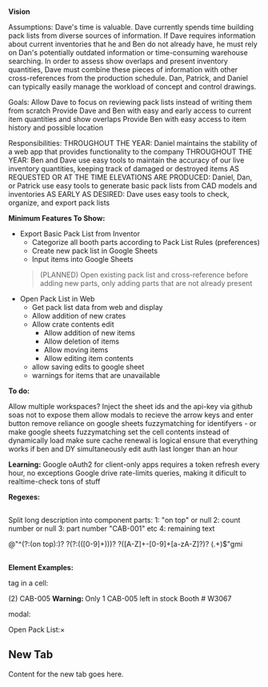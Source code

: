 **Vision**

Assumptions:
Dave's time is valuable.
Dave currently spends time building pack lists from diverse sources of information.
If Dave requires information about current inventories that he and Ben do not already have, he must rely on Dan's potentially outdated information or time-consuming warehouse searching.
In order to assess show overlaps and present inventory quantities, Dave must combine these pieces of information with other cross-references from the production schedule.
Dan, Patrick, and Daniel can typically easily manage the workload of concept and control drawings.

Goals:
Allow Dave to focus on reviewing pack lists instead of writing them from scratch
Provide Dave and Ben with easy and early access to current item quantities and show overlaps
Provide Ben with easy access to item history and possible location

Responsibilities:
THROUGHOUT THE YEAR: Daniel maintains the stability of a web app that provides functionality to the company
THROUGHOUT THE YEAR: Ben and Dave use easy tools to maintain the accuracy of our live inventory quantities, keeping track of damaged or destroyed items
AS REQUESTED OR AT THE TIME ELEVATIONS ARE PRODUCED: Daniel, Dan, or Patrick use easy tools to generate basic pack lists from CAD models and inventories
AS EARLY AS DESIRED: Dave uses easy tools to check, organize, and export pack lists




**Minimum Features To Show:**
- Export Basic Pack List from Inventor
    - Categorize all booth parts according to Pack List Rules (preferences)
    + Create new pack list in Google Sheets
    + Input items into Google Sheets
    > (PLANNED) Open existing pack list and cross-reference before adding new parts, only adding parts that are not already present
- Open Pack List in Web
    + Get pack list data from web and display
    - Allow addition of new crates
    - Allow crate contents edit
        - Allow addition of new items
        - Allow deletion of items
        + Allow moving items
        - Allow editing item contents
    - allow saving edits to google sheet
    - warnings for items that are unavailable



**To do:**

Allow multiple workspaces?
Inject the sheet ids and the api-key via github soas not to expose them
allow modals to recieve the arrow keys and enter button
remove reliance on google sheets fuzzymatching for identifyers - or make google sheets fuzzymatching set the cell contents instead of dynamically load
make sure cache renewal is logical
ensure that everything works if ben and DY simultaneously edit
auth last longer than an hour




**Learning:**
Google oAuth2 for client-only apps requires a token refresh every hour, no exceptions
Google drive rate-limits queries, making it dificult to realtime-check tons of stuff




**Regexes:**

##
Split long description into component parts:
1: "on top" or null
2: count number or null
3: part number "CAB-001" etc
4: remaining text

@"^(?:(on top):)? ?(?:\(([0-9]+)\))? ?([A-Z]+-[0-9]+[a-zA-Z]?)? (.+)$"gmi
##





**Element Examples:**

tag in a cell:

<tr class="draggable"><td class="row-drag-handle"></td><td style="
    /* background-color: #fdd; */
">(2) CAB-005
<span class="table-cell-warning"><strong>Warning: </strong>Only 1 CAB-005 left in stock</span>
</td><td>Booth # W3067</td></tr>


modal:

<div class="modal"> 
    <div class="modal-content">
        <div class="modal-header">Open Pack List:<span class="modal-close">&times;</span></div>
        <h2>New Tab</h2>
        <p>Content for the new tab goes here.</p>
    </div>
</div>

